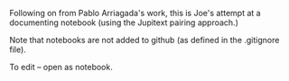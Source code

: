 Following on from Pablo Arriagada's work, this is Joe's attempt at a documenting notebook (using the Jupitext pairing approach.)

Note that notebooks are not added to github (as defined in the .gitignore file).

To edit – open as notebook.